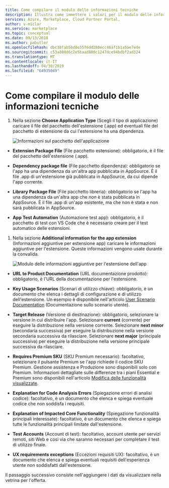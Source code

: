 ```yaml
---
title: Come compilare il modulo delle informazioni tecniche
description: Illustra come immettere i valori per il modulo delle informazioni tecniche per una nuova app Dynamics 365 Business Central.
services: Azure, Marketplace, Cloud Partner Portal,
author: v-miclar
ms.service: marketplace
ms.topic: conceptual
ms.date: 09/13/2018
ms.author: pabutler
ms.openlocfilehash: dbc38fab5bd8e55f6dd280ecc46af1b1a5ae7ede
ms.sourcegitcommit: c53a800d6c2e5baad800c1247dce94bdbf2ad324
ms.translationtype: MT
ms.contentlocale: it-IT
ms.lasthandoff: 04/30/2019
ms.locfileid: "64935049"
---
```

<a name="how-to-fill-out-the-technical-info-form"></a>Come compilare il modulo delle informazioni tecniche
===========================================

1.  Nella sezione **Choose Application Type** (Scegli il tipo di applicazione) caricare il file del pacchetto dell'estensione (.app) ed eventuali file del pacchetto di estensione da cui l'estensione ha una dipendenza.

    ![Informazioni sul pacchetto dell'applicazione](./media/d365-financials/image015.png)

-   **Extension Package File** (File pacchetto estensione): obbligatorio, è il file del pacchetto dell'estensione (.app).

-   **Dependency package file** (File pacchetto dipendenza): obbligatorio se l'app ha una dipendenza da un'altra app pubblicata in AppSource. È il file .app di un'estensione già pubblicata in AppSource, da cui dipende l'app corrente. 

-   **Library Package File** (File pacchetto libreria): obbligatorio se l'app ha una dipendenza da un'altra app che *non* è stata pubblicata in AppSource. È il file .app di un'app esistente, ma che non è stata e non sarà pubblicata in AppSource.

-   **App Test Automation** (Automazione test app): obbligatorio, è il pacchetto di test con VS Code che è necessario creare per il test automatico delle estensioni.

1. Nella sezione **Additional information for the app extension** (Informazioni aggiuntive per estensione app) caricare le informazioni aggiuntive per l'estensione. Queste informazioni vengono usate durante la convalida.

   ![Modulo delle informazioni aggiuntive per l'estensione dell'app](./media/d365-financials/image016.png)


-   **URL to Product Documentation** (URL documentazione prodotto): obbligatorio, è l'URL della documentazione per l'estensione.

-   **Key Usage Scenarios** (Scenari di utilizzo chiave): obbligatorio, è un documento che elenca i dettagli di configurazione e di utilizzo dell'estensione. Un esempio è disponibile nell'articolo [User Scenario Documentation](https://docs.microsoft.com/dynamics-nav/compliance/apptest-userscenario/) (Documentazione sullo scenario utente).

-   **Target Release** (Versione di destinazione): obbligatorio, selezionare la versione in cui distribuire l'app. Selezionare **current** (corrente) per eseguire la distribuzione nella versione corrente. Selezionare **next minor** (secondaria successiva) per eseguire la distribuzione nella versione secondaria successiva da rilasciare. Selezionare **next major** (principale successiva) per eseguire la distribuzione nella versione principale successiva da rilasciare.

-   **Requires Premium SKU** (SKU Premium necessario): facoltativo, selezionare il pulsante Premium se l'app richiede il codice SKU Premium. Gestione assistenza e Produzione sono disponibili solo con Premium. Informazioni dettagliate sulle differenze tra i piani Essential e Premium sono disponibili nell'articolo [Modifica delle funzionalità visualizzate](https://docs.microsoft.com/dynamics365/financials/ui-experiences).

-   **Explanation for Code Analysis Errors** (Spiegazione errori di analisi codice): facoltativo, è un documento che elenca e spiega eventuale codice che non soddisfa i requisiti.

-   **Explanation of Impacted Core Functionality** (Spiegazione funzionalità principali interessate): facoltativo, è un documento che elenca e spiega tutte le funzionalità principali limitate dall'estensione.

-   **Test Accounts** (Account di test): facoltativo, account utente per servizi remoti, siti Web e così via che saranno necessari per completare il test di utilizzo finale.

-   **UX requirements exceptions** (Eccezioni requisiti UX): facoltativo, è un documento che elenca e spiega eventuali requisiti dell'esperienza utente non soddisfatti dall'estensione.

Il passaggio successivo consiste nell'aggiungere i dati da visualizzare nella vetrina per l'offerta.
